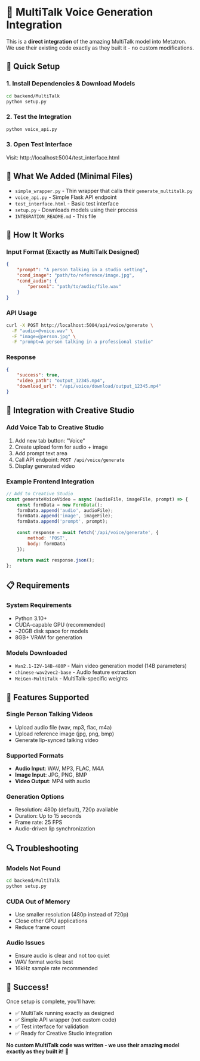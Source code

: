 # 🎤 MultiTalk Voice Generation Integration

This is a **direct integration** of the amazing MultiTalk model into Metatron. We use their existing code exactly as they built it - no custom modifications.

## 🚀 Quick Setup

### 1. Install Dependencies & Download Models
```bash
cd backend/MultiTalk
python setup.py
```

### 2. Test the Integration
```bash
python voice_api.py
```

### 3. Open Test Interface
Visit: http://localhost:5004/test_interface.html

## 📁 What We Added (Minimal Files)

- `simple_wrapper.py` - Thin wrapper that calls their `generate_multitalk.py`
- `voice_api.py` - Simple Flask API endpoint
- `test_interface.html` - Basic test interface
- `setup.py` - Downloads models using their process
- `INTEGRATION_README.md` - This file

## 🎯 How It Works

### Input Format (Exactly as MultiTalk Designed)
```json
{
    "prompt": "A person talking in a studio setting",
    "cond_image": "path/to/reference/image.jpg",
    "cond_audio": {
        "person1": "path/to/audio/file.wav"
    }
}
```

### API Usage
```bash
curl -X POST http://localhost:5004/api/voice/generate \
  -F "audio=@voice.wav" \
  -F "image=@person.jpg" \
  -F "prompt=A person talking in a professional studio"
```

### Response
```json
{
    "success": true,
    "video_path": "output_12345.mp4",
    "download_url": "/api/voice/download/output_12345.mp4"
}
```

## 🔧 Integration with Creative Studio

### Add Voice Tab to Creative Studio
1. Add new tab button: "Voice" 
2. Create upload form for audio + image
3. Add prompt text area
4. Call API endpoint: `POST /api/voice/generate`
5. Display generated video

### Example Frontend Integration
```javascript
// Add to Creative Studio
const generateVoiceVideo = async (audioFile, imageFile, prompt) => {
    const formData = new FormData();
    formData.append('audio', audioFile);
    formData.append('image', imageFile);
    formData.append('prompt', prompt);
    
    const response = await fetch('/api/voice/generate', {
        method: 'POST',
        body: formData
    });
    
    return await response.json();
};
```

## 📋 Requirements

### System Requirements
- Python 3.10+
- CUDA-capable GPU (recommended)
- ~20GB disk space for models
- 8GB+ VRAM for generation

### Models Downloaded
- `Wan2.1-I2V-14B-480P` - Main video generation model (14B parameters)
- `chinese-wav2vec2-base` - Audio feature extraction
- `MeiGen-MultiTalk` - MultiTalk-specific weights

## 🎯 Features Supported

### Single Person Talking Videos
- Upload audio file (wav, mp3, flac, m4a)
- Upload reference image (jpg, png, bmp)
- Generate lip-synced talking video

### Supported Formats
- **Audio Input**: WAV, MP3, FLAC, M4A
- **Image Input**: JPG, PNG, BMP
- **Video Output**: MP4 with audio

### Generation Options
- Resolution: 480p (default), 720p available
- Duration: Up to 15 seconds
- Frame rate: 25 FPS
- Audio-driven lip synchronization

## 🔍 Troubleshooting

### Models Not Found
```bash
cd backend/MultiTalk
python setup.py
```

### CUDA Out of Memory
- Use smaller resolution (480p instead of 720p)
- Close other GPU applications
- Reduce frame count

### Audio Issues
- Ensure audio is clear and not too quiet
- WAV format works best
- 16kHz sample rate recommended

## 🎉 Success!

Once setup is complete, you'll have:
- ✅ MultiTalk running exactly as designed
- ✅ Simple API wrapper (not custom code)
- ✅ Test interface for validation
- ✅ Ready for Creative Studio integration

**No custom MultiTalk code was written - we use their amazing model exactly as they built it!** 🚀
